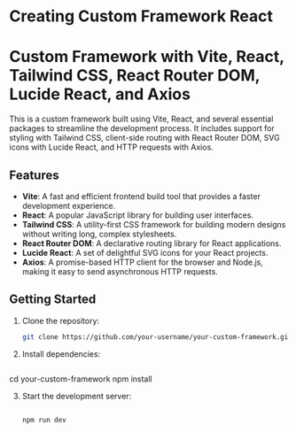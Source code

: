# Creating Custom Framework React 

# Custom Framework with Vite, React, Tailwind CSS, React Router DOM, Lucide React, and Axios

This is a custom framework built using Vite, React, and several essential packages to streamline the development process. It includes support for styling with Tailwind CSS, client-side routing with React Router DOM, SVG icons with Lucide React, and HTTP requests with Axios.

## Features

- **Vite**: A fast and efficient frontend build tool that provides a faster development experience.
- **React**: A popular JavaScript library for building user interfaces.
- **Tailwind CSS**: A utility-first CSS framework for building modern designs without writing long, complex stylesheets.
- **React Router DOM**: A declarative routing library for React applications.
- **Lucide React**: A set of delightful SVG icons for your React projects.
- **Axios**: A promise-based HTTP client for the browser and Node.js, making it easy to send asynchronous HTTP requests.

## Getting Started

1. Clone the repository:

   ```bash
   git clone https://github.com/your-username/your-custom-framework.git 

2. Install dependencies:
   ```bash
  cd your-custom-framework
  npm install 

3. Start the development server:
   ```bash

   npm run dev
